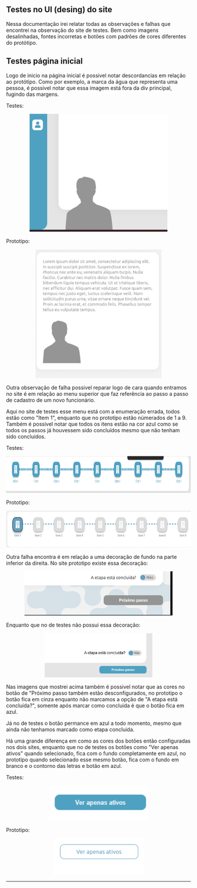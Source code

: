 ## Testes no UI (desing) do site

Nessa documentação irei relatar todas as observações e falhas que encontrei na observação do site de testes. Bem como imagens desalinhadas, fontes incorretas e botões com padrões de cores diferentes do protótipo.

## Testes página inicial

Logo de inicio na página inicial é possivel notar descordancias em relação ao protótipo. Como por exemplo, a marca da água que representa uma pessoa, é possivel notar que essa imagem está fora da div principal, fugindo das margens.

Testes:
<P align="center">
    <img src="Images/image.png" Alt="marca" height="320">
</p>

Prototipo:
<p align="center">
    <img src="Images/image4.png" Alt="marca2" height="350">
</p>

Outra observação de falha possivel reparar logo de cara quando entramos no site é em relação ao menu superior que faz referência ao passo a passo de cadastro de um novo funcionário.

Aqui no site de testes esse menu está com a enumeração errada, todos estão como "Item 1", enquanto que no prototipo estão númerados de 1 a 9. Também é possivel notar que todos os itens estão na cor azul como se todos os passos já houvessem sido concluídos mesmo que não tenham sido concluídos.

Testes:
<p align="center">
    <img src="Images/image2.png" Alt="menu" height="100">
</p>

Prototipo:
<p align="center">
    <img src="Images/image3.png" Alt="menu2" height="100">
</p>

Outra falha encontra é em relação a uma decoração de fundo na parte inferior da direita. No site prototipo existe essa decoração:

<p align="center">
    <img src="Images/image5.png" Alt="fundo" height="120">
</p>

Enquanto que no de testes não possui essa decoração:

<p align="center"> 
    <img src="Images/image6.png" Alt="fundo2" height="120">
</p>

Nas imagens que mostrei acima também é possivel notar que as cores no botão de "Próximo passo também estão desconfigurados, no prototipo o botão fica em cinza enquanto não marcamos a opção de "A etapa está concluída?", somente após marcar como concluida é que o botão fica em azul.

Já no de testes o botão permance em azul a todo momento, mesmo que ainda não tenhamos marcado como etapa concluida.

Há uma grande diferença em como as cores dos botões então configuradas nos dois sites, enquanto que no de testes os botões como "Ver apenas ativos" quando selecionado, fica com o fundo completamente em azul, no prototipo quando selecionado esse mesmo botão, fica com o fundo em branco e o contorno das letras e botão em azul.

Testes:
<p align="center">
    <img src="Images/image7.png" Alt="botton" height="95">
</p>

Prototipo:
<p align="center">
    <img src="Images/image8.png" Alt="botton2" height="100">
</p>



---